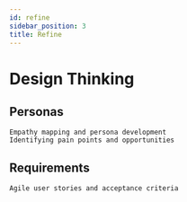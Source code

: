 ```yaml
---
id: refine
sidebar_position: 3
title: Refine
---
```


# Design Thinking

## Personas

    Empathy mapping and persona development
    Identifying pain points and opportunities

## Requirements

    Agile user stories and acceptance criteria

